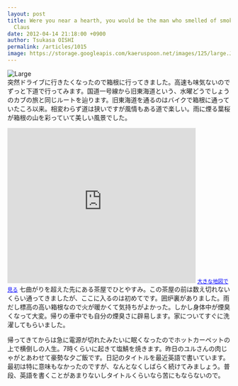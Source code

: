 ```yaml
---
layout: post
title: Were you near a hearth, you would be the man who smelled of smoke than Santa
  Claus
date: 2012-04-14 21:18:00 +0900
author: Tsukasa OISHI
permalink: /articles/1015
image: https://storage.googleapis.com/kaeruspoon.net/images/125/large.JPG?1334405867
---
```



![Large](https://storage.googleapis.com/kaeruspoon.net/images/125/large.JPG?1334405867)  
突然ドライブに行きたくなったので箱根に行ってきました。高速も味気ないのでずっと下道で行ってみます。国道一号線から旧東海道という、水曜どうでしょうのカブの旅と同じルートを辿ります。旧東海道を通るのはバイクで箱根に通っていたころ以来。相変わらず道は狭いですが風情もある道で楽しい。雨に煙る葉桜が箱根の山を彩っていて美しい風景でした。  
<iframe width="425" height="350" frameborder="0" scrolling="no" marginheight="0" marginwidth="0" src="http://maps.google.co.jp/maps?q=%E4%B8%83%E6%9B%B2%E3%81%8C%E3%82%8A&amp;hl=ja&amp;ie=UTF8&amp;sll=34.731313,138.058317&amp;sspn=0.050012,0.104628&amp;brcurrent=3,0x6019a29216863937:0x505e000f170f4cf5,0&amp;hnear=&amp;t=m&amp;hq=%E4%B8%83%E6%9B%B2%E3%81%8C%E3%82%8A&amp;ll=35.208915,139.059674&amp;spn=0.006215,0.013078&amp;output=embed"></iframe>  
<small><a href="http://maps.google.co.jp/maps?q=%E4%B8%83%E6%9B%B2%E3%81%8C%E3%82%8A&amp;hl=ja&amp;ie=UTF8&amp;sll=34.731313,138.058317&amp;sspn=0.050012,0.104628&amp;brcurrent=3,0x6019a29216863937:0x505e000f170f4cf5,0&amp;hnear=&amp;t=m&amp;hq=%E4%B8%83%E6%9B%B2%E3%81%8C%E3%82%8A&amp;ll=35.208915,139.059674&amp;spn=0.006215,0.013078&amp;source=embed" style="color:#0000FF;text-align:left">大きな地図で見る</a></small>  
七曲がりを超えた先にある茶屋でひとやすみ。この茶屋の前は数え切れないくらい通ってきましたが、ここに入るのは初めてです。囲炉裏がありました。雨だし標高の高い箱根なので火が暖かくて気持ちがよかった。しかし身体中が煙臭くなって大変。帰りの車中でも自分の煙臭さに辟易します。家についてすぐに洗濯してもらいました。  

帰ってきてからは急に電源が切れたみたいに眠くなったのでホットカーペットの上で横倒しの人生。7時くらいに起きて塩鯖を焼きます。昨日のユルさんの肉じゃがとあわせて豪勢な夕ご飯です。日記のタイトルを最近英語で書いています。最初は特に意味もなかったのですが、なんとなくしばらく続けてみましょう。普段、英語を書くことがあまりないしタイトルくらいなら苦にもならないので。  

